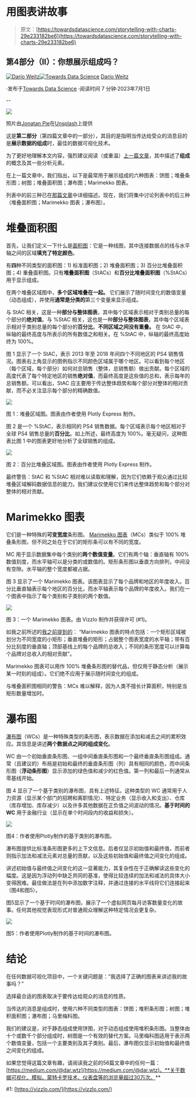 # 用图表讲故事

> 原文：[https://towardsdatascience.com/storytelling-with-charts-29e233182be6](https://towardsdatascience.com/storytelling-with-charts-29e233182be6)

## 第4部分（II）：你想展示组成吗？

[](https://medium.com/@dar.wtz?source=post_page-----29e233182be6--------------------------------)[![Darío Weitz](../Images/28efa942b4c5bd2763d58c44584cf583.png)](https://medium.com/@dar.wtz?source=post_page-----29e233182be6--------------------------------)[](https://towardsdatascience.com/?source=post_page-----29e233182be6--------------------------------)[![Towards Data Science](../Images/a6ff2676ffcc0c7aad8aaf1d79379785.png)](https://towardsdatascience.com/?source=post_page-----29e233182be6--------------------------------) [Darío Weitz](https://medium.com/@dar.wtz?source=post_page-----29e233182be6--------------------------------)

·发布于[Towards Data Science](https://towardsdatascience.com/?source=post_page-----29e233182be6--------------------------------) ·阅读时间 7 分钟·2023年7月1日

--

![](../Images/e5105c92b34b46055295a349c47cfb8a.png)

照片由[Jonatan Pie](https://unsplash.com/fr/@r3dmax?utm_source=medium&utm_medium=referral)在[Unsplash](https://unsplash.com/?utm_source=medium&utm_medium=referral)上提供

这是**第二部分**（第四篇文章中的一部分），其目的是指明当传达给受众的消息目的是**展示数据的组成**时，最佳的数据可视化技术。

为了更好地理解本文内容，强烈建议阅读（或重温）[上一篇文章](https://medium.com/towards-data-science/storytelling-with-charts-fbd23ebb70ee)，其中描述了**组成**的概念及其一些分析元素。

在上一篇文章中，我们指出，以下是最常用于展示组成的六种图表：饼图；堆叠条形图；树图；堆叠面积图；瀑布图；Marimekko 图表。

列表中的前三种已在[那篇文章](https://medium.com/towards-data-science/storytelling-with-charts-fbd23ebb70ee)中详细描述。现在，我们将集中讨论列表中的后三种（堆叠面积图；Marimekko 图表；瀑布图）。

# **堆叠面积图**

首先，让我们定义一下什么是[面积图](https://medium.com/towards-data-science/area-charts-standard-stacked-overlapping-d9b77df5dec8)：它是一种线图，其中连接数据点的线与水平轴之间的区域**填充了特定颜色**。

有**四**种不同类型的面积图：1) 标准面积图；2) 堆叠面积图；3) 百分比堆叠面积图；4) 重叠面积图。只有**堆叠面积图**（StACs）和**百分比堆叠面积图**（%StACs）用于显示组成。

在两个堆叠区域图中，**多个区域堆叠在一起。** 它们展示了随时间变化的数值变量（动态组成），并使用**通常是分类的**第三个变量来显示组成。

与 StAC 相关，这是一种**部分与整体图表**，其中每个区域表示相对于类别总量的每个部分的**绝对值**。与 %StAC 相关，这也是一种**部分与整体图表**，其中每个区域表示相对于类别总量的每个部分的**百分比**。**不同区域之间没有重叠。** 在 StAC 中，纵轴的最终高度与所表示的所有数值之和相关。在 %StAC 中，纵轴的最终高度始终为 100%。

图 1 显示了一个 StAC，表示 2013 年至 2018 年间四个不同地区的 PS4 销售情况。图表右上角显示的图例指示不同颜色区域属于哪个地区。可以看到每个地区（每个区域，每个部分）如何对总销售（整体，总销售额）做出贡献。每个区域的高度代表了每个特定地区的销售**绝对值**，而最终高度是这些值的总和，表示每年的总销售额。可以看出，StAC 应主要用于传达整体趋势和每个部分对整体的相对贡献，而不必关注显示每个部分的精确数值。

![](../Images/2bd709de4a0bdc993897df8b8492591b.png)

图 1：堆叠区域图。图表由作者使用 Plotly Express 制作。

图 2 是一个 %StAC，表示相同的 PS4 销售数据。每个区域表示每个地区相对于全球 PS4 销售总量的**百分比**。如上所述，最终高度为 100%。毫无疑问，这种图表比图 1 中的图表更好地分析了全球销售的组成。

![](../Images/df7723410d2981cdd61331819ff71818.png)

图 2：百分比堆叠区域图。图表由作者使用 Plotly Express 制作。

最终警告：StAC 和 %StAC 相对难以读取和理解，因为它们依赖于观众通过比较堆叠区域解码数据信息的能力。我们建议仅使用它们来传达整体趋势和每个部分对整体的相对贡献。

# **Marimekko 图表**

它们是一种特殊的**可变宽度**条形图。 [Marimekko 图表](https://medium.com/towards-data-science/mekko-charts-f38311c576e2)（MCs）类似于 100% 堆叠条形图，但不同之处在于它们的矩形条可以有不同的宽度。

MC 用于显示数据集中每个类别的**两个数值变量**。它们有两个轴：垂直轴有 100% 数值刻度，而水平轴可以是分类的或数值的。矩形条形图以垂直方向排列，中间没有空隙。水平轴的整个宽度都被占据。

图 3 显示了一个 Marimekko 图表。该图表显示了每个品牌和地区的年度收入。百分比垂直轴表示每个地区的百分比，而水平轴表示每个品牌的年度收入。我们在一个图表中指示了每个类别和子类别的两个数值。

![](../Images/bdc5a4dbb0c3df90f9fc9a155df56961.png)

图 3：一个 Marimekko 图表。由 Vizzlo 制作并获得许可 (#1)。

如我之前所述的[我之前提到的](https://medium.com/towards-data-science/mekko-charts-f38311c576e2)： “Marimekko 图表的特点包括：一个矩形区域被划分为不同宽度的小矩形；垂直堆叠的矩形；占据整个图表宽度的水平轴；带有百分比刻度的垂直轴；顶部基线上的每个品牌的总收入；不同的条形宽度可以计算每个品牌对总收入的相对贡献”。

Marimekko 图表可以用作 100% 堆叠条形图的替代品，但仅用于静态分析（展示某一时刻的组成）。它们绝不应用于展示随时间变化的组成。

与堆叠面积图相同的警告：MCs 难以解释，因为人类不擅长计算面积，特别是当矩形数量增加时。

# **瀑布图**

[瀑布图](https://medium.com/towards-data-science/waterfall-charts-with-plotly-43822918e9eb)（WCs）是一种特殊类型的条形图，表示数据在添加和减去之间的累积效应。其信息是讲述**两个数据点之间的组成变化**。

WC 由一个初始垂直条形图、一组中间垂直条形图和一个最终垂直条形图组成。通常（且建议的）布局是初始和最终的垂直条形图（列）具有相同的颜色，而中间条形图（**浮动条形图**）显示添加的绿色值和减少的红色值。第一列和最后一列通常从零基线开始。

图 4 显示了一个基于类别的瀑布图，具有上述特征。这种类型的 WC 通常用于人力资源（显示某个部门的招聘和离职情况）、特定业务（显示收入和支出）、仓库（库存增加、库存减少）以及许多其他数据在正负值之间波动的情况。**基于时间的 WC** 用于金融行业（显示在单个时间段内的收益和损失）。

![](../Images/c17c808ae0f2fddcbdc15293689ec64d.png)

图4：作者使用Plotly制作的基于类别的瀑布图。

瀑布图提供比标准条形图更多的上下文信息。后者仅显示初始值和最终值，而前者则指示加法和减法元素对总量的贡献，以及这些初始值和最终值之间变化的组成。

讲述初始值与最终值之间变化的这一显著能力，其复杂性在于正确解读这些变化的幅度。这是因为浮动列中缺乏共同的基准，使得比较连续的加法和减法的具体大小变得困难。最佳做法是在列中添加数字注释，并通过连接的水平线将它们连接起来（图4和图5）。

图5显示了一个基于时间的瀑布图，展示了一个虚拟网页每月访客数量变化的故事。任何其他视觉表现形式对普通观众理解这种特定情况会更复杂。

![](../Images/02d67f9261584111be0935190b9ed3fc.png)

图5：作者使用Plotly制作的基于时间的瀑布图。

# **结论**

在任何数据可视化项目中，一个关键问题是：“我选择了正确的图表来讲述我的故事吗？”

选择最合适的图表取决于要传达给观众的消息的性质。

当传达的消息是组成时，使用六种不同类型的图表：饼图；堆积条形图；树图；堆积面积图；瀑布图；马里梅科图。

我们的建议是，对于静态组成使用饼图，对于动态组成使用堆积条形图。当整体由十个或数千个部分组成时，树图是一个有效的替代方案。马里梅科图适用于表示两个数值变量，包括一个主要类别及其子类别。最后，瀑布图仅显示初始值和最终值之间变化的组成。

如果您觉得这篇文章有趣，请阅读我之前的56篇文章中的任何一篇：[https://medium.com/@dar.wtz](https://medium.com/@dar.wtz)。**关于数据可视化、模拟、蒙特卡罗技术、仪表盘等的浏览量超过30万次。**

#1: [https://vizzlo.com/](https://vizzlo.com/)
